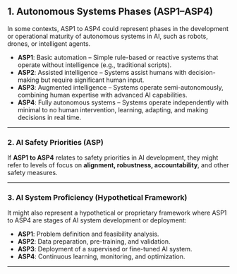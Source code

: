 ## 1. **Autonomous Systems Phases (ASP1–ASP4)**  
In some contexts, ASP1 to ASP4 could represent phases in the development or operational maturity of autonomous systems in AI, such as robots, drones, or intelligent agents.

- **ASP1**: Basic automation – Simple rule-based or reactive systems that operate without intelligence (e.g., traditional scripts).  
- **ASP2**: Assisted intelligence – Systems assist humans with decision-making but require significant human input.  
- **ASP3**: Augmented intelligence – Systems operate semi-autonomously, combining human expertise with advanced AI capabilities.  
- **ASP4**: Fully autonomous systems – Systems operate independently with minimal to no human intervention, learning, adapting, and making decisions in real time.

---

### 2. **AI Safety Priorities (ASP)**  
If **ASP1 to ASP4** relates to safety priorities in AI development, they might refer to levels of focus on **alignment, robustness, accountability**, and other safety measures.

---

### 3. **AI System Proficiency (Hypothetical Framework)**  
It might also represent a hypothetical or proprietary framework where ASP1 to ASP4 are stages of AI system development or deployment:

- **ASP1**: Problem definition and feasibility analysis.  
- **ASP2**: Data preparation, pre-training, and validation.  
- **ASP3**: Deployment of a supervised or fine-tuned AI system.  
- **ASP4**: Continuous learning, monitoring, and optimization.

---


